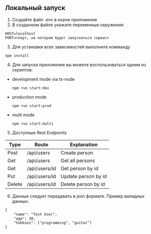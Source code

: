 ## Локальный запуск
1. Создайте файл .env в корне приложения
2. В созданном файле укажите переменные окружения:
```
HOST=localhost
PORT=<порт, на котором будет запускаться сервис>
```
3. Для установки всех зависимостей выполните комманду
```
npm install
```
4. Для запуска приложения вы можете воспользоваться одним из скриптов:

- development mode via ts-node
  ```
  npm run start:dev
  ```
- production mode
  ```
  npm run start:prod
  ```
- multi mode
  ```
  npm run start:multi
  ```

5. Доступные Rest Endpoints

| Type   | Route         | Explanation         |
|--------|---------------|---------------------|
| Post   | /api/users    | Create person       |
| Get    | /api/users    | Get all persons     |
| Get    | /api/users/id | Get person by id    |
| Put    | /api/users/id | Update person by id |
| Delete | /api/users/id | Delete person by id |


6. Данные следует передавать в json формате. Пример валидных данных:
```
{
    "name": "Test User",
    "age": 30,
    "hobbies": ["programming", "guitar"]
}
```
